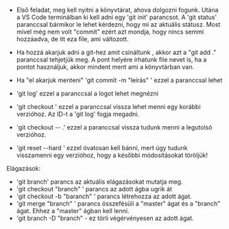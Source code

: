 * Első feladat, meg kell nyitni a könyvtárat, ahova dolgozni fogunk. Utána a VS Code terminálban ki kell adni egy 'git init' parancsot.
A 'git status' paranccsal bármikor le lehet kérdezni, hogy mi az aktuális státusz. Most mivel még nem volt "commit" ezért azt mondja, hogy nincs semmi hozzáadva, de itt eza file, ami változott.

* Ha hozzá akarjuk adni a git-hez amit csináltunk , akkor azt a "git add ." paranccsal tehjetjük meg. A pont helyére írhatunk file nevet is, ha a pontot használjuk, akkor mindent ment ami a könyvtárban van.
* Ha "el akarjuk menteni" 'git commit -m "leírás" '  ezzel a paranccsal lehet
* 'git log' ezzel a paranccsal a logot lehet megnézni
* 'git checkout <ID>' ezzel a paranccsal vissza lehet menni egy korábbi verzióhoz. Az ID-t a 'git log' fogja megadni.
* 'git checkout -- .' ezzel a paranccsal vissza tudunk menni a legutolsó verzióhoz.
* 'git reset --hard <ID>' ezzel óvatosan kell bánni, mert úgy tudunk visszamenni egy verzióhoz, hogy a későbbi módosításokat töröljük!

Elágazások:
* 'git branch' parancs az aktuális elágazásokat mutatja meg.
* 'git checkout "branch" ' parancs az adott ágba ugrik át
* 'git checkout -b "baranch" ' parancs létrehozza az adott ágat.
* 'git merge "branch" ' parancs  összefésüli a "master" ágat és a "branch" ágat. Ehhez a "master" ágban kell lenni.
* 'git branch -D "branch" - ez törli végérvényesen az adott ágat.


